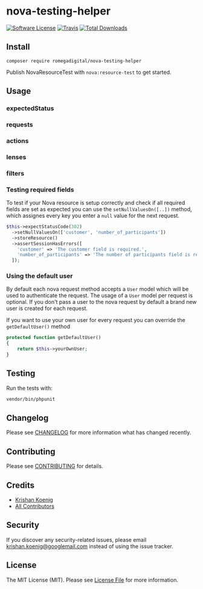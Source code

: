 # nova-testing-helper

[![Software License](https://img.shields.io/badge/license-MIT-brightgreen.svg?style=flat-square)](LICENSE.md)
[![Travis](https://img.shields.io/travis/romegadigital/nova-testing-helper.svg?style=flat-square)]()
[![Total Downloads](https://img.shields.io/packagist/dt/romegadigital/nova-testing-helper.svg?style=flat-square)](https://packagist.org/packages/romegadigital/nova-testing-helper)

## Install
`composer require romegadigital/nova-testing-helper`

Publish NovaResourceTest with `nova:resource-test` to get started.

## Usage
### expectedStatus

### requests

### actions

### lenses

### filters

### Testing required fields
To test if your Nova resource is setup correctly and check if all required fields are set as expected you can use the `setNullValuesOn([..])` method, which assignes every key you enter a `null` value for the next request.

```php
$this->expectStatusCode(302)
  ->setNullValuesOn(['customer', 'number_of_participants'])
  ->storeResource()
  ->assertSessionHasErrors([
    'customer' => 'The customer field is required.',
    'number_of_participants' => 'The number of participants field is required.',
  ]);
```

### Using the default user
By default each nova request method accepts a `User` model which will be used to authenticate the request. The usage of a `User` model per request is optional. If you don't pass a user to the nova request by default a brand new user is created for each request.

If you want to use your own user for every request you can override the `getDefaultUser()` method

```php
protected function getDefaultUser()
{
    return $this->yourOwnUser;
}
```

## Testing
Run the tests with:

``` bash
vendor/bin/phpunit
```

## Changelog
Please see [CHANGELOG](CHANGELOG.md) for more information what has changed recently.

## Contributing
Please see [CONTRIBUTING](CONTRIBUTING.md) for details.

## Credits

- [Krishan Koenig](https://github.com/romegadigital)
- [All Contributors](https://github.com/romegadigital/nova-testing-helper/contributors)

## Security
If you discover any security-related issues, please email krishan.koenig@googlemail.com instead of using the issue tracker.

## License
The MIT License (MIT). Please see [License File](/LICENSE.md) for more information.